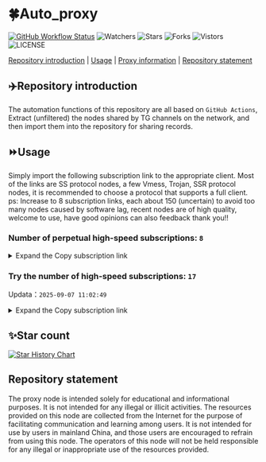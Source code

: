 # 🍀Auto_proxy
[![GitHub Workflow Status](https://img.shields.io/github/actions/workflow/status/PangTouY00/Auto_proxy/main.yml?branch=main)](https://github.com/PangTouY00/Auto_proxy/actions/workflows/main.yml?branch=main) 
![Watchers](https://img.shields.io/github/watchers/w1770946466/Auto_proxy) ![Stars](https://img.shields.io/github/stars/PangTouY00/Auto_proxy) ![Forks](https://img.shields.io/github/forks/w1770946466/Auto_proxy) ![Vistors](https://visitor-badge.laobi.icu/badge?page_id=PangTouY00.Auto_proxy) ![LICENSE](https://img.shields.io/badge/license-CC%20BY--SA%204.0-green.svg)

[Repository introduction](https://github.com/PangTouY00/Auto_proxy#Repositoryintroduction) | [Usage](https://github.com/PangTouY00/Auto_proxy#Usage) | [Proxy information](https://github.com/PangTouY00/Auto_proxy#Proxyinformation) | [Repository statement](https://github.com/PangTouY00/Auto_proxy#Repositorystatement)

## ✈️Repository introduction
The automation functions of this repository are all based on `GitHub Actions`,
Extract (unfiltered) the nodes shared by TG channels on the network, and then import them into the repository for sharing records.

## ⏩Usage
Simply import the following subscription link to the appropriate client. Most of the links are SS protocol nodes, a few Vmess, Trojan, SSR protocol nodes, it is recommended to choose a protocol that supports a full client.
ps: Increase to 8 subscription links, each about 150 (uncertain) to avoid too many nodes caused by software lag, recent nodes are of high quality, welcome to use, have good opinions can also feedback thank you!!

### Number of perpetual high-speed subscriptions: `8`

<details>
  <summary>Expand the Copy subscription link</summary>

  
- [Multiprotocol Base64 encoding](https://raw.githubusercontent.com/PangTouY00/Auto_proxy/main/Long_term_subscription1)
`https://raw.githubusercontent.com/PangTouY00/Auto_proxy/main/Long_term_subscription_num`
`Total number of merge nodes: 312`

- [Multiprotocol Base64 encoding](https://raw.githubusercontent.com/PangTouY00/Auto_proxy/main/Long_term_subscription1)
`https://raw.githubusercontent.com/PangTouY00/Auto_proxy/main/Long_term_subscription1`
`Total number of merge nodes: 40`

- [Multiprotocol Base64 encoding](https://raw.githubusercontent.com/PangTouY00/Auto_proxy/main/Long_term_subscription2)
`https://raw.githubusercontent.com/PangTouY00/Auto_proxy/main/Long_term_subscription2`
`Total number of merge nodes: 40`

- [Multiprotocol Base64 encoding](https://raw.githubusercontent.com/PangTouY00/Auto_proxy/main/Long_term_subscription3)
`https://raw.githubusercontent.com/PangTouY00/Auto_proxy/main/Long_term_subscription3`
`Total number of merge nodes: 40`

- [Multiprotocol Base64 encoding](https://raw.githubusercontent.com/PangTouY00/Auto_proxy/main/Long_term_subscription4)
`https://raw.githubusercontent.com/PangTouY00/Auto_proxy/main/Long_term_subscription4`
`Total number of merge nodes: 40`

- [Multiprotocol Base64 encoding](https://raw.githubusercontent.comPangTouY00/Auto_proxy/main/Long_term_subscription5)
`https://raw.githubusercontent.com/PangTouY00/Auto_proxy/main/Long_term_subscription5`
`Total number of merge nodes: 40`

- [Multiprotocol Base64 encoding](https://raw.githubusercontent.com/PangTouY00/Auto_proxy/main/Long_term_subscription6)
`https://raw.githubusercontent.com/PangTouY00/Auto_proxy/main/Long_term_subscription6`
`Total number of merge nodes: 40`

- [Multiprotocol Base64 encoding](https://raw.githubusercontent.com/PangTouY00/Auto_proxy/main/Long_term_subscription7)
`https://raw.githubusercontent.com/PangTouY00/Auto_proxy/main/Long_term_subscription7`
`Total number of merge nodes: 40`

- [Multiprotocol Base64 encoding](https://raw.githubusercontent.com/PangTouY00/Auto_proxy/main/Long_term_subscription8)
`https://raw.githubusercontent.com/PangTouY00/Auto_proxy/main/Long_term_subscription8`
`Total number of merge nodes: 32`

- [Clash subscription](https://raw.githubusercontent.com/PangTouY00/Auto_proxy/main/Long_term_subscription2.yaml)
`https://raw.githubusercontent.com/PangTouY00/Auto_proxy/main/Long_term_subscription1.yaml`


- [Clash subscription](https://raw.githubusercontent.com/PangTouY00/Auto_proxy/main/Long_term_subscription2.yaml)
`https://raw.githubusercontent.com/PangTouY00/Auto_proxy/main/Long_term_subscription2.yaml`


- [Clash subscription](https://raw.githubusercontent.com/PangTouY00/Auto_proxy/main/Long_term_subscription3.yaml)
`https://raw.githubusercontent.com/PangTouY00/Auto_proxy/main/Long_term_subscription3.yaml`
  
</details>

### Try the number of high-speed subscriptions: `17`
Updata：`2025-09-07 11:02:49`


<details>
  <summary>Expand the Copy subscription link</summary>  














































































































































































































































































































































































































































































































































































































































































































































































































































































































































































































































































































































































































































































































































































































































































































































































































































































































































































































































































































































































































































































































































































































































































































































































































































































































































































































































































































































































































































































































































































































































































































































































































































































































































































































































































































































































































































































































































































































































































































































































































































































































































































































































































































































































































































































































































































































































































































































































































































































































































































































































































































































































































































































































































































































































































































































































































































































































































































































































































































































































































































































































































































































































































































































































































































































































































































































































































































































































































































































































































































































































































































































































































































































































































































































































































































































































































































































































































































































































































































































































































































































































































































































































































































































































































































































































































































































































































































































































































































































































































































































































































































































































































































































































































































































































































































































































































































































































































































































































































































































































































































































































































































































































































































































































































































































































































































































































































































































































































































































































































































































































































































































































































































































































































































































































































































































































































































































































































































































































































































































































































































































































































































































































































































































































































































































































































































































































































































































































































































































































































































































































































































































































































































































































































































































































































































































































































































































































































































































































































































































































































































































































































































































































































































































































































































































































































































































































































































































































































































































































































































































































































































































































































































































































































































































































































































































































































































































































































































































































































































































































































































































































































































































































































































































































































































































































































































































































































































































































































































































































































































































































































































































































































































































































































































































































































































































































































































































































































































































































































































































































































































































































































































































































































































































































































































































































































































































































































































































































































































































































































































































































































































































































































































































































































































































































































































































































































































































































































































































































































































































































































































































































































































































































































































































































































































































































































































































































































































































































































































































































































































































































































































































































































































































































































































































































































































































































































































































































































































































































































































































































































































































































































































































































































































































































































































































































































































































































































































































































































































































































































































































































































































































































































































































































































































































































































































































































>Trial subscription：
`https://dash.tuzivip03.top/api/v1/client/subscribe?token=9ba8cdd1f979ea12907a43a8b371f785`




>Trial subscription：
`https://ld88.nxxbbf.com/api/v1/client/subscribe?token=9ce5050591d7ebd50ce118a6c3f6fa60`




>Trial subscription：
`https://nekocloud.qzz.io/api/v1/client/subscribe?token=988cf699a60dc1c4c41fd1eaaa6c0cac`




>Trial subscription：
`https://www.eeevpn.com/api/v1/client/subscribe?token=2b72a47e9b029532c983df5ba075f3b0`




>Trial subscription：
`https://kingfisher.top/api/v1/client/subscribe?token=daac0fc7fdca2d0c0be95c93e348fad3`




>Trial subscription：
`https://v2b.zyrhk.top/api/v1/client/subscribe?token=121e5755935c3da8f7731e9e94721326`




>Trial subscription：
`https://ldld.whtjdasha.com/api/v1/client/subscribe?token=358bb4b36b75044f266399a75ea0cd72`




>Trial subscription：
`https://dl.vfkum.website/api/v1/client/subscribe?token=7ddd2a2e7b46a6e23b017a5623e978b2`




>Trial subscription：
`https://yywhale.com/api/v1/client/subscribe?token=a9179c865629bfc5da11301c38c8cf12`




>Trial subscription：
`https://dash.tuzivip01.top/api/v1/client/subscribe?token=58ea66d5924b3f17b5c2133fa10467fd`




>Trial subscription：
`https://sdvpapi.meytsoyxx.com/api/v1/client/subscribe?token=218ee3be337e89e1c1bdf1716d482e3f`




>Trial subscription：
`https://xiaohuolongjc.top/api/v1/client/subscribe?token=94236810095363fc58ae2d8605d43543`




>Trial subscription：
`https://dashuai.us/api/v1/client/subscribe?token=0016b87289d997a3eec6d497bcc26543`




>Trial subscription：
`https://nekocloud.xx.kg/api/v1/client/subscribe?token=4fc7d998fca0b371928243977b89ab57`




>Trial subscription：
`https://qingyun.zybs.eu.org/api/v1/client/subscribe?token=1c49da645e68724a5b9bc09e39dc4cc9`




>Trial subscription：
`https://go.yueyun.de/api/v1/client/subscribe?token=d12a1ab530fe07b2a5a4ebdf46eff177`




>Trial subscription：
`https://dash.tuzivip02.top/api/v1/client/subscribe?token=6008e7d9b4ac520cf9d2ea7f73fc1bcd`



</details>

## ✨Star count
[![Star History Chart](https://api.star-history.com/svg?repos=PangTouY00/Auto_proxy&type=Date)](https://star-history.com/#w1770946466/Auto_proxy&Date)



## Repository statement
The proxy node is intended solely for educational and informational purposes. It is not intended for any illegal or illicit activities. The resources provided on this node are collected from the Internet for the purpose of facilitating communication and learning among users. It is not intended for use by users in mainland China, and those users are encouraged to refrain from using this node. The operators of this node will not be held responsible for any illegal or inappropriate use of the resources provided.
